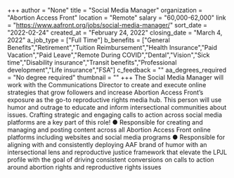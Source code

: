 +++
author = "None"
title = "Social Media Manager"
organization = "Abortion Access Front"
location = "Remote"
salary = "60,000-62,000"
link = "https://www.aafront.org/jobs/social-media-manager/"
sort_date = "2022-02-24"
created_at = "February 24, 2022"
closing_date = "March 4, 2022"
a_job_type = ["Full Time"]
b_benefits = ["General Benefits","Retirement","Tuition Reimbursement","Health Insurance","Paid Vacation","Paid Leave","Remote During COVID","Dental","Vision","Sick time","Disability insurance","Transit benefits","Professional development","Life insurance","FSA"]
c_feedback = ""
aa_degrees_required = "No degree required"
thumbnail = ""
+++
The Social Media Manager will work with the Communications Director to create and execute online strategies that grow followers and increase Abortion Access Front’s exposure as the go-to reproductive rights media hub. This person will use humor and outrage to educate and inform intersectional communities about issues. Crafting strategic and engaging calls to action across social media platforms are a key part of this role!
●	Responsible for creating and managing and  posting content across all Abortion Access Front online platforms including websites and social media programs
●	Responsible for aligning with and consistently deploying AAF brand of humor with an intersectional lens and reproductive justice framework that elevate the LPJL profile with the goal of driving consistent conversions on calls to action around abortion rights and reproductive rights issues
